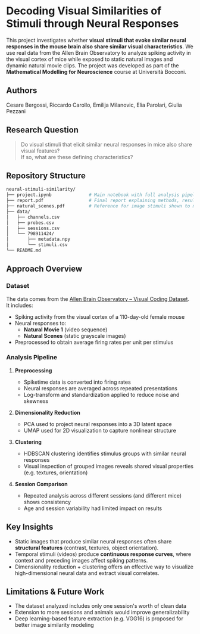 # Decoding Visual Similarities of Stimuli through Neural Responses

This project investigates whether **visual stimuli that evoke similar neural responses in the mouse brain also share similar visual characteristics**. We use real data from the Allen Brain Observatory to analyze spiking activity in the visual cortex of mice while exposed to static natural images and dynamic natural movie clips. The project was developed as part of the **Mathematical Modelling for Neuroscience** course at Università Bocconi.

## Authors

Cesare Bergossi, Riccardo Carollo, Emilija Milanovic, Elia Parolari, Giulia Pezzani

## Research Question

> Do visual stimuli that elicit similar neural responses in mice also share visual features?  
> If so, what are these defining characteristics?

## Repository Structure

```bash
neural-stimuli-similarity/
├── project.ipynb              # Main notebook with full analysis pipeline
├── report.pdf                 # Final report explaining methods, results, and conclusions
├── natural_scenes.pdf         # Reference for image stimuli shown to mice
├── data/
│   ├── channels.csv
│   ├── probes.csv
│   ├── sessions.csv
│   └── 798911424/
│       ├── metadata.npy
│       └── stimuli.csv
└── README.md
```

## Approach Overview

### Dataset

The data comes from the [Allen Brain Observatory – Visual Coding Dataset](https://observatory.brain-map.org/visualcoding). It includes:

- Spiking activity from the visual cortex of a 110-day-old female mouse
- Neural responses to:
  - **Natural Movie 1** (video sequence)
  - **Natural Scenes** (static grayscale images)
- Preprocessed to obtain average firing rates per unit per stimulus

### Analysis Pipeline

1. **Preprocessing**  
   - Spiketime data is converted into firing rates  
   - Neural responses are averaged across repeated presentations  
   - Log-transform and standardization applied to reduce noise and skewness

2. **Dimensionality Reduction**  
   - PCA used to project neural responses into a 3D latent space  
   - UMAP used for 2D visualization to capture nonlinear structure

3. **Clustering**  
   - HDBSCAN clustering identifies stimulus groups with similar neural responses  
   - Visual inspection of grouped images reveals shared visual properties (e.g. textures, orientation)

4. **Session Comparison**  
   - Repeated analysis across different sessions (and different mice) shows consistency  
   - Age and session variability had limited impact on results

## Key Insights

- Static images that produce similar neural responses often share **structural features** (contrast, textures, object orientation).
- Temporal stimuli (videos) produce **continuous response curves**, where context and preceding images affect spiking patterns.
- Dimensionality reduction + clustering offers an effective way to visualize high-dimensional neural data and extract visual correlates.

## Limitations & Future Work

- The dataset analyzed includes only one session's worth of clean data  
- Extension to more sessions and animals would improve generalizability  
- Deep learning-based feature extraction (e.g. VGG16) is proposed for better image similarity modeling
